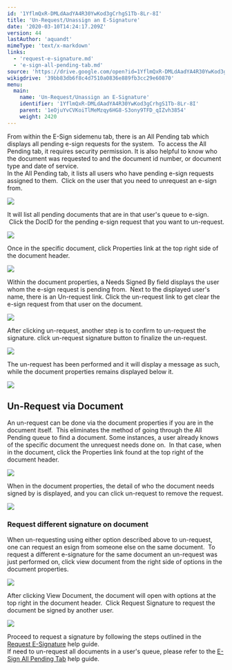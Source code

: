 ```yaml
---
id: '1YflmQxR-DMLdAadYA4R30YwKod3gCrhgS1Tb-8Lr-8I'
title: 'Un-Request/Unassign an E-Signature'
date: '2020-03-10T14:24:17.209Z'
version: 44
lastAuthor: 'aquandt'
mimeType: 'text/x-markdown'
links:
  - 'request-e-signature.md'
  - 'e-sign-all-pending-tab.md'
source: 'https://drive.google.com/open?id=1YflmQxR-DMLdAadYA4R30YwKod3gCrhgS1Tb-8Lr-8I'
wikigdrive: '39bb83db6f8c4d7510a0836e889fb3cc29e60870'
menu:
  main:
    name: 'Un-Request/Unassign an E-Signature'
    identifier: '1YflmQxR-DMLdAadYA4R30YwKod3gCrhgS1Tb-8Lr-8I'
    parent: '1eOjuYvCVKoiTlMeMzqy6HG8-S3ony9TFD_qIZvh3854'
    weight: 2420
---
```

From within the E-Sign sidemenu tab, there is an All Pending tab which displays all pending e-sign requests for the system.  To access the All Pending tab, it requires security permission. It is also helpful to know who the document was requested to and the document id number, or document type and date of service.  
In the All Pending tab, it lists all users who have pending e-sign requests assigned to them.  Click on the user that you need to unrequest an e-sign from.

  
![](../un-request-unassign-an-e-signature.assets/10000201000003470000010566F891699869F8AE.png)  


It will list all pending documents that are in that user's queue to e-sign.  Click the DocID for the pending e-sign request that you want to un-request.

  
![](../un-request-unassign-an-e-signature.assets/10000201000004B40000012FF3E813D740EF5407.png)  


Once in the specific document, click Properties link at the top right side of the document header.

  
![](../un-request-unassign-an-e-signature.assets/10000201000004C000000130231C334287997416.png)  


Within the document properties, a Needs Signed By field displays the user whom the e-sign request is pending from.  Next to the displayed user's name, there is an Un-request link. Click the un-request link to get clear the e-sign request from that user on the document.

  
![](../un-request-unassign-an-e-signature.assets/10000201000004B30000021BD30728C4E103AC74.png)  


After clicking un-request, another step is to confirm to un-request the signature. click un-request signature button to finalize the un-request.

  
![](../un-request-unassign-an-e-signature.assets/10000201000001A800000052A7E1ACD205E051BD.png)  


The un-request has been performed and it will display a message as such, while the document properties remains displayed below it.

  
![](../un-request-unassign-an-e-signature.assets/10000201000001DB00000024AB5443E557DF572F.png)  



  
## **Un-Request via Document**  
  
An un-request can be done via the document properties if you are in the document itself.  This eliminates the method of going through the All Pending queue to find a document. Some instances, a user already knows of the specific document the unrequest needs done on.  In that case, when in the document, click the Properties link found at the top right of the document header.

  
![](../un-request-unassign-an-e-signature.assets/1000020100000556000001D81F41F0DC47393DCC.png)  


When in the document properties, the detail of who the document needs signed by is displayed, and you can click un-request to remove the request.

  
![](../un-request-unassign-an-e-signature.assets/10000201000004A4000000FA94BB6CFE91E07766.png)  

  
### **Request different signature on document**  
  
When un-requesting using either option described above to un-request, one can request an esign from someone else on the same document.  To request a different e-signature for the same document an un-request was just performed on, click view document from the right side of options in the document properties.

  
![](../un-request-unassign-an-e-signature.assets/10000201000004BE000001673BF3624964E7D0C5.png)  


After clicking View Document, the document will open with options at the top right in the document header.  Click Request Signature to request the document be signed by another user.

  
![](../un-request-unassign-an-e-signature.assets/10000201000004B4000000B2F50015FD3CCCB6B5.png)  


Proceed to request a signature by following the steps outlined in the [Request E-Signature](request-e-signature.md) help guide.  
If need to un-request all documents in a user's queue, please refer to the [E-Sign All Pending Tab](e-sign-all-pending-tab.md) help guide.

